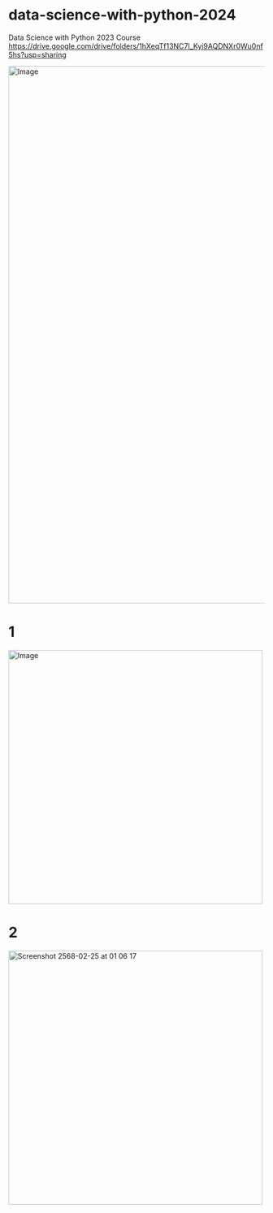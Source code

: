# data-science-with-python-2024
Data Science with Python 2023 Course
https://drive.google.com/drive/folders/1hXeqTf13NC7l_Kyi9AQDNXr0Wu0nf5hs?usp=sharing


<img width="1058" alt="Image" src="https://github.com/user-attachments/assets/15956617-e6fa-4192-9655-dcda4dfcb6af" />

# 1
<img width="500" alt="Image" src="https://github.com/user-attachments/assets/8f6e0c4c-aece-4485-b9b0-34a51e930992" />

# 2 
<img width="500" alt="Screenshot 2568-02-25 at 01 06 17" src="https://github.com/user-attachments/assets/b5675c27-cbde-44c3-927a-60d0fad6cdb0" />